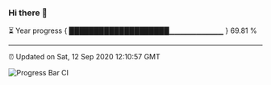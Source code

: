 ### Hi there 👋

⏳ Year progress { ████████████████████▁▁▁▁▁▁▁▁▁▁ } 69.81 %

---

⏰ Updated on Sat, 12 Sep 2020 12:10:57 GMT

![Progress Bar CI](https://github.com/liununu/liununu/workflows/Progress%20Bar%20CI/badge.svg)

